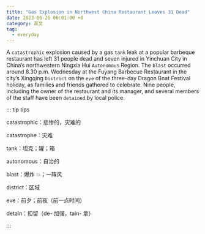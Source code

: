 ```yaml
---
title: "Gas Explosion in Northwest China Restaurant Leaves 31 Dead"
date: 2023-06-26 06:01:00 +8
category: 英文
tag:
  - everyday
---
```


A `catastrophic` explosion caused by a gas `tank` leak at a popular barbeque restaurant has left 31 people dead and seven injured in Yinchuan City in China’s northwestern Ningxia Hui `Autonomous` Region. The `blast` occurred around 8.30 p.m. Wednesday at the Fuyang Barbecue Restaurant in the city’s Xingqing `District` on the `eve` of the three-day Dragon Boat Festival holiday, as families and friends gathered to celebrate. Nine people, including the owner of the restaurant and its manager, and several members of the staff have been `detained` by local police.

::: tip tips

catastrophic：悲惨的，灾难的

catastrophe：灾难

tank：坦克；罐；箱

autonomous：自治的

blast：爆炸 💥；一阵风

district：区域

eve：前夕；前夜（前一点时间）

detain：扣留（de- 加强，tain- 拿）

:::
